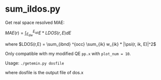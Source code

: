 # sum_ildos.py
Get real space resolved MAE:

$MAE(r) = \int_{E_{dw}} ^{E_{up}} E * LDOS(r,E) dE$

where $LDOS(r,E) = \sum_{ibnd} ^{occ} \sum_{ik} w_{ik} * |\psi(r, ik, E)|^2$

Only compatible with my modified QE `pp.x` with `plot_num = 10`.

Usage: `./getemin.py dosfile`

where dosfile is the output file of dos.x
